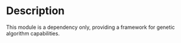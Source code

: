# Description
This module is a dependency only, providing a framework for genetic algorithm capabilities.
